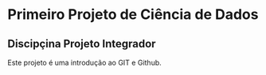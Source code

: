 # Primeiro Projeto de Ciência de Dados
## Discipçina Projeto Integrador

Este projeto é uma introdução ao GIT e Github.

